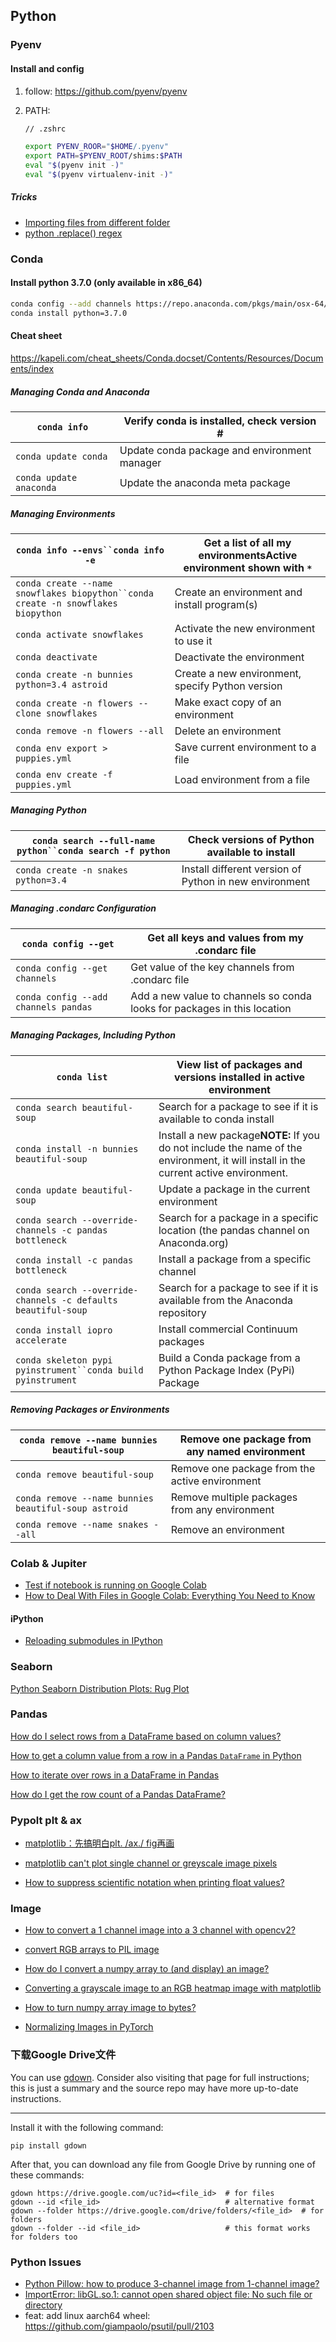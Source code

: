 ## Python

### Pyenv

#### Install and config

1. follow: https://github.com/pyenv/pyenv

2. PATH:

   ```zsh
   // .zshrc
   
   export PYENV_ROOR="$HOME/.pyenv"
   export PATH=$PYENV_ROOT/shims:$PATH
   eval "$(pyenv init -)"
   eval "$(pyenv virtualenv-init -)"
   ```

##### Tricks

- [Importing files from different folder](https://stackoverflow.com/questions/4383571/importing-files-from-different-folder)
- [python .replace() regex](https://stackoverflow.com/questions/11475885/python-replace-regex)

### Conda

#### Install python 3.7.0 (only available in x86_64)

```bash
conda config --add channels https://repo.anaconda.com/pkgs/main/osx-64/
conda install python=3.7.0
```

#### Cheat sheet

https://kapeli.com/cheat_sheets/Conda.docset/Contents/Resources/Documents/index

##### Managing Conda and Anaconda

| `conda info`            | Verify conda is installed, check version #   |
| ----------------------- | -------------------------------------------- |
| `conda update conda`    | Update conda package and environment manager |
| `conda update anaconda` | Update the anaconda meta package             |

##### Managing Environments

| ` conda info --envs``conda info -e `                                               | Get a list of all my environmentsActive environment shown with `*` |
| ---------------------------------------------------------------------------------- | ------------------------------------------------------------------ |
| ` conda create --name snowflakes biopython``conda create -n snowflakes biopython ` | Create an environment and install program(s)                       |
| `conda activate snowflakes`                                                        | Activate the new environment to use it                             |
| `conda deactivate`                                                                 | Deactivate the environment                                         |
| `conda create -n bunnies python=3.4 astroid`                                       | Create a new environment, specify Python version                   |
| `conda create -n flowers --clone snowflakes`                                       | Make exact copy of an environment                                  |
| `conda remove -n flowers --all`                                                    | Delete an environment                                              |
| `conda env export > puppies.yml`                                                   | Save current environment to a file                                 |
| `conda env create -f puppies.yml`                                                  | Load environment from a file                                       |

##### Managing Python

| ` conda search --full-name python``conda search -f python ` | Check versions of Python available to install          |
| ----------------------------------------------------------- | ------------------------------------------------------ |
| `conda create -n snakes python=3.4`                         | Install different version of Python in new environment |

##### Managing .condarc Configuration

| `conda config --get`                 | Get all keys and values from my .condarc file                            |
| ------------------------------------ | ------------------------------------------------------------------------ |
| `conda config --get channels`        | Get value of the key channels from .condarc file                         |
| `conda config --add channels pandas` | Add a new value to channels so conda looks for packages in this location |

##### Managing Packages, Including Python

| `conda list`                                                   | View list of packages and versions installed in active environment                                                                   |
| -------------------------------------------------------------- | ------------------------------------------------------------------------------------------------------------------------------------ |
| `conda search beautiful-soup`                                  | Search for a package to see if it is available to conda install                                                                      |
| `conda install -n bunnies beautiful-soup`                      | Install a new package**NOTE:** If you do not include the name of the environment, it will install in the current active environment. |
| `conda update beautiful-soup`                                  | Update a package in the current environment                                                                                          |
| `conda search --override-channels -c pandas bottleneck`        | Search for a package in a specific location (the pandas channel on Anaconda.org)                                                     |
| `conda install -c pandas bottleneck`                           | Install a package from a specific channel                                                                                            |
| `conda search --override-channels -c defaults beautiful-soup`  | Search for a package to see if it is available from the Anaconda repository                                                          |
| `conda install iopro accelerate`                               | Install commercial Continuum packages                                                                                                |
| ` conda skeleton pypi pyinstrument``conda build pyinstrument ` | Build a Conda package from a Python Package Index (PyPi) Package                                                                     |

##### Removing Packages or Environments

| `conda remove --name bunnies beautiful-soup`         | Remove one package from any named environment  |
| ---------------------------------------------------- | ---------------------------------------------- |
| `conda remove beautiful-soup`                        | Remove one package from the active environment |
| `conda remove --name bunnies beautiful-soup astroid` | Remove multiple packages from any environment  |
| `conda remove --name snakes --all`                   | Remove an environment                          |

### Colab & Jupiter

- [Test if notebook is running on Google Colab](https://stackoverflow.com/questions/53581278/test-if-notebook-is-running-on-google-colab)
- [How to Deal With Files in Google Colab: Everything You Need to Know](https://neptune.ai/blog/google-colab-dealing-with-files)

#### iPython

- [Reloading submodules in IPython](https://stackoverflow.com/questions/5364050/reloading-submodules-in-ipython)



### Seaborn

[Python Seaborn Distribution Plots: Rug Plot](https://www.programsbuzz.com/article/python-seaborn-distribution-plots-rug-plot)



### Pandas

[How do I select rows from a DataFrame based on column values?](https://stackoverflow.com/questions/17071871/how-do-i-select-rows-from-a-dataframe-based-on-column-values)

[How to get a column value from a row in a Pandas `DataFrame` in Python](https://www.kite.com/python/answers/how-to-get-a-column-value-from-a-row-in-a-pandas-%60dataframe%60-in-python#:~:text=iloc%20to%20select%20a%20value,specified%20row%20index%20as%20i%20.)

[How to iterate over rows in a DataFrame in Pandas](https://stackoverflow.com/questions/16476924/how-to-iterate-over-rows-in-a-dataframe-in-pandas)

[How do I get the row count of a Pandas DataFrame?](https://stackoverflow.com/questions/15943769/how-do-i-get-the-row-count-of-a-pandas-dataframe)



### Pypolt plt & ax

- [matplotlib：先搞明白plt. /ax./ fig再画](https://zhuanlan.zhihu.com/p/93423829)

- [matplotlib can't plot single channel or greyscale image pixels](https://stackoverflow.com/questions/59601024/matplotlib-cant-plot-single-channel-or-greyscale-image-pixels)

- [How to suppress scientific notation when printing float values?](https://stackoverflow.com/questions/658763/how-to-suppress-scientific-notation-when-printing-float-values)




### Image

- [How to convert a 1 channel image into a 3 channel with opencv2?](https://stackoverflow.com/questions/14786179/how-to-convert-a-1-channel-image-into-a-3-channel-with-opencv2)

- [convert RGB arrays to PIL image](https://stackoverflow.com/questions/62739851/convert-rgb-arrays-to-pil-image)

- [How do I convert a numpy array to (and display) an image?](https://stackoverflow.com/questions/2659312/how-do-i-convert-a-numpy-array-to-and-display-an-image)

- [Converting a grayscale image to an RGB heatmap image with matplotlib](https://stackoverflow.com/questions/15419493/converting-a-grayscale-image-to-an-rgb-heatmap-image-with-matplotlib)

- [How to turn numpy array image to bytes?](https://stackoverflow.com/questions/50630045/how-to-turn-numpy-array-image-to-bytes)

- [Normalizing Images in PyTorch](https://sparrow.dev/pytorch-normalize/)



### 下载Google Drive文件

You can use [gdown](https://github.com/wkentaro/gdown). Consider also visiting that page for full instructions; this is just a summary and the source repo may have more up-to-date instructions.

------

Install it with the following command:

```
pip install gdown
```

After that, you can download any file from Google Drive by running one of these commands:

```
gdown https://drive.google.com/uc?id=<file_id>  # for files
gdown --id <file_id>                            # alternative format
gdown --folder https://drive.google.com/drive/folders/<file_id>  # for folders
gdown --folder --id <file_id>                   # this format works for folders too
```





### Python Issues

- [Python Pillow: how to produce 3-channel image from 1-channel image?](https://stackoverflow.com/questions/64490076/python-pillow-how-to-produce-3-channel-image-from-1-channel-image)
- [ImportError: libGL.so.1: cannot open shared object file: No such file or directory](https://stackoverflow.com/questions/55313610/importerror-libgl-so-1-cannot-open-shared-object-file-no-such-file-or-directo)
- feat: add linux aarch64 wheel: https://github.com/giampaolo/psutil/pull/2103

